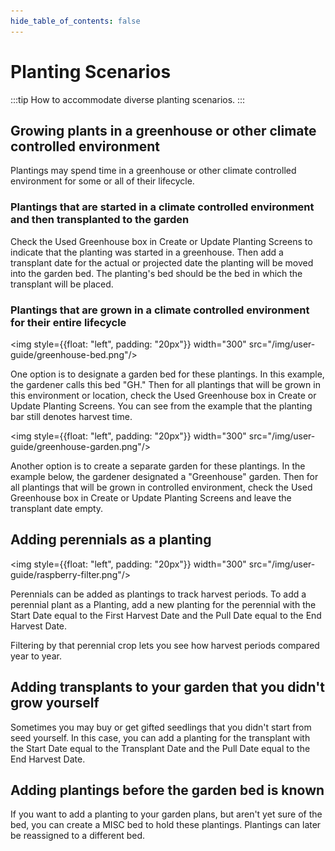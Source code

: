 ```yaml
---
hide_table_of_contents: false
---
```



# Planting Scenarios

:::tip How to accommodate diverse planting scenarios.
:::

## Growing plants in a greenhouse or other climate controlled environment

Plantings may spend time in a greenhouse or other climate controlled environment for some or all of their lifecycle.  

### Plantings that are started in a climate controlled environment and then transplanted to the garden

Check the Used Greenhouse box in Create or Update Planting Screens to indicate that the planting was started in a greenhouse.  Then add a transplant date for the actual or projected date the planting will be moved into the garden bed.  The planting's bed should be the bed in which the transplant will be placed.

### Plantings that are grown in a climate controlled environment for their entire lifecycle

<img style={{float: "left", padding: "20px"}} width="300" src="/img/user-guide/greenhouse-bed.png"/>

One option is to designate a garden bed for these plantings.  In this example, the gardener calls this bed "GH."  Then for all plantings that will be grown in this environment or location, check the Used Greenhouse box in Create or Update Planting Screens.  You can see from the example that the planting bar still denotes harvest time.

<div style={{clear:"both"}}></div>

<img style={{float: "left", padding: "20px"}} width="300" src="/img/user-guide/greenhouse-garden.png"/>

Another option is to create a separate garden for these plantings.  In the example below, the gardener designated a "Greenhouse" garden.  Then for all plantings that will be grown in controlled environment, check the Used Greenhouse box in Create or Update Planting Screens and leave the transplant date empty.

<div style={{clear:"both"}}></div>

## Adding perennials as a planting

<img style={{float: "left", padding: "20px"}} width="300" src="/img/user-guide/raspberry-filter.png"/>

Perennials can be added as plantings to track harvest periods.  To add a perennial plant as a Planting, add a new planting for the perennial with the Start Date equal to the First Harvest Date and the Pull Date equal to the End Harvest Date.

Filtering by that perennial crop lets you see how harvest periods compared year to year.

<div style={{clear:"both"}}></div>

## Adding transplants to your garden that you didn't grow yourself

Sometimes you may buy or get gifted seedlings that you didn't start from seed yourself.  In this case, you can add a planting for the transplant with the Start Date equal to the Transplant Date and the Pull Date equal to the End Harvest Date.  

## Adding plantings before the garden bed is known

If you want to add a planting to your garden plans, but aren't yet sure of the bed, you can create a MISC bed to hold these plantings.  Plantings can later be reassigned to a different bed.

